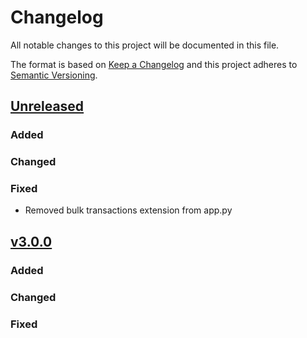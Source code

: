 # Changelog

All notable changes to this project will be documented in this file.

The format is based on [Keep a Changelog](http://keepachangelog.com/en/1.0.0/)
and this project adheres to [Semantic Versioning](http://semver.org/spec/v2.0.0.html).


## [Unreleased]

### Added

### Changed

### Fixed

- Removed bulk transactions extension from app.py


## [v3.0.0]

### Added

### Changed

### Fixed


[Unreleased]: <https://github.com/Healy-Hyperspatial/stac-fastapi-mongo/tree/v3.0.0...main>
[v3.0.0]: <https://github.com/Healy-Hyperspatial/stac-fastapi-mongo/tree/v3.0.0>
